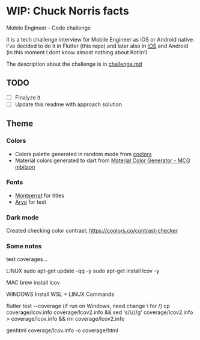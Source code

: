 # WIP: Chuck Norris facts

Mobile Engineer - Code challenge 

It is a tech challenge interview for Mobile Engineer as iOS or Android native.
I've decided to do it in Flutter (this repo) and later also in [iOS](https://github.com/GabrielRozendo/ChuckNorris_iOS) and Android (in this moment I dont know almost nothing about Kotlin!)

The description about the challenge is in [challenge.md](challenge/challenge.md)

## TODO

- [ ] Finalyze it
- [ ] Update this readme with approach solution

## Theme

### Colors

- Colors palette generated in random mode from [coolors](https://coolors.co/eaefbd-c9e3ac-90be6d-ea9010-37371f-191919)
- Material colors generated to dart from [Material Color Generator - MCG mbitson](http://mcg.mbitson.com/#!?greenmunsell=%2300a878&lightyellow=%23f0fadc&goldcrayola=%23f3c178&orangesoda=%23fe5e41&eerieblack=%23191919&themename=PrimaryTheme)

### Fonts

- [Montserrat](https://fonts.google.com/specimen/Montserrat) for titles
- [Arvo](https://fonts.google.com/specimen/Arvo) for text

### Dark mode

Created checking color contrast: <https://coolors.co/contrast-checker>

### Some notes

test coverages...

LINUX
sudo apt-get update -qq -y
sudo apt-get install lcov -y

MAC
brew install lcov

WINDOWS
Install WSL + LINUX Commands

flutter test --coverage
(if run on Windows, need change \ for /)
cp coverage/lcov.info coverage/lcov2.info && sed 's/\\/\//g' coverage/lcov2.info > coverage/lcov.info && rm coverage/lcov2.info

genhtml coverage/lcov.info -o coverage/html
